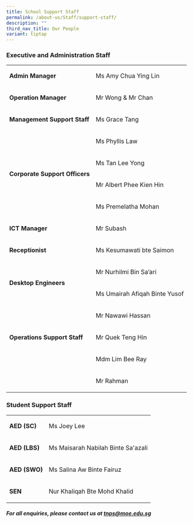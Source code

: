 ```yaml
---
title: School Support Staff
permalink: /about-us/Staff/support-staff/
description: ""
third_nav_title: Our People
variant: tiptap
---
```

<h3><strong>Executive and Administration Staff</strong></h3>
<table style="minWidth: 50px">
<colgroup>
<col>
<col>
</colgroup>
<tbody>
<tr>
<td rowspan="1" colspan="1">
<p><strong>Admin Manager</strong>
</p>
</td>
<td rowspan="1" colspan="1">
<p>Ms Amy Chua Ying Lin</p>
</td>
</tr>
<tr>
<td rowspan="1" colspan="1">
<p><strong>Operation Manager</strong>
</p>
</td>
<td rowspan="1" colspan="1">
<p>Mr Wong &amp; Mr Chan</p>
</td>
</tr>
<tr>
<td rowspan="1" colspan="1">
<p><strong>Management Support Staff</strong>
</p>
</td>
<td rowspan="1" colspan="1">
<p>Ms Grace Tang</p>
</td>
</tr>
<tr>
<td rowspan="1" colspan="1">
<p></p>
</td>
<td rowspan="1" colspan="1">
<p>Ms Phyllis Law</p>
</td>
</tr>
<tr>
<td rowspan="2" colspan="1">
<p><strong>Corporate Support Officers</strong>
</p>
</td>
<td rowspan="1" colspan="1">
<p>Ms Tan Lee Yong</p>
</td>
</tr>
<tr>
<td rowspan="1" colspan="1">
<p>Mr Albert Phee Kien Hin</p>
</td>
</tr>
<tr>
<td rowspan="1" colspan="1">
<p></p>
</td>
<td rowspan="1" colspan="1">
<p>Ms Premelatha Mohan</p>
</td>
</tr>
<tr>
<td rowspan="1" colspan="1">
<p><strong>ICT Manager</strong>
</p>
</td>
<td rowspan="1" colspan="1">
<p>Mr Subash</p>
</td>
</tr>
<tr>
<td rowspan="1" colspan="1">
<p><strong>Receptionist</strong>
</p>
</td>
<td rowspan="1" colspan="1">
<p>Ms Kesumawati bte Saimon</p>
</td>
</tr>
<tr>
<td rowspan="2" colspan="1">
<p><strong>Desktop Engineers</strong>
</p>
</td>
<td rowspan="1" colspan="1">
<p>Mr Nurhilmi Bin Sa’ari</p>
</td>
</tr>
<tr>
<td rowspan="1" colspan="1">
<p>Ms Umairah Afiqah Binte Yusof</p>
</td>
</tr>
<tr>
<td rowspan="3" colspan="1">
<p><strong>Operations Support Staff</strong>
</p>
</td>
<td rowspan="1" colspan="1">
<p>Mr Nawawi Hassan</p>
</td>
</tr>
<tr>
<td rowspan="1" colspan="1">
<p>Mr Quek Teng Hin</p>
</td>
</tr>
<tr>
<td rowspan="1" colspan="1">
<p>Mdm Lim Bee Ray</p>
</td>
</tr>
<tr>
<td rowspan="1" colspan="1">
<p></p>
</td>
<td rowspan="1" colspan="1">
<p>Mr Rahman</p>
</td>
</tr>
</tbody>
</table>
<h3><strong>Student Support Staff</strong></h3>
<table style="minWidth: 50px">
<colgroup>
<col>
<col>
</colgroup>
<tbody>
<tr>
<td rowspan="1" colspan="1">
<p><strong>AED (SC)</strong>
</p>
</td>
<td rowspan="1" colspan="1">
<p>Ms Joey Lee</p>
</td>
</tr>
<tr>
<td rowspan="1" colspan="1">
<p><strong>AED (LBS)</strong>
</p>
</td>
<td rowspan="1" colspan="1">
<p>Ms Maisarah Nabilah Binte Sa'azali</p>
</td>
</tr>
<tr>
<td rowspan="1" colspan="1">
<p><strong>AED (SWO)</strong>
</p>
</td>
<td rowspan="1" colspan="1">
<p>Ms Salina Aw Binte Fairuz</p>
</td>
</tr>
<tr>
<td rowspan="1" colspan="1">
<p><strong>SEN</strong>
</p>
</td>
<td rowspan="1" colspan="1">
<p>Nur Khaliqah Bte Mohd Khalid</p>
</td>
</tr>
</tbody>
</table>
<h4><strong><em>For all enquiries, please contact us at&nbsp;<a href="mailto:tnps@moe.edu.sg" rel="noopener noreferrer nofollow" target="_blank">tnps@moe.edu.sg</a></em></strong></h4>
<p></p>